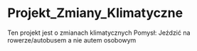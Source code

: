 # Projekt_Zmiany_Klimatyczne
Ten projekt jest o zmianach klimatycznych
Pomysł: Jeździć na rowerze/autobusem a nie autem osobowym
